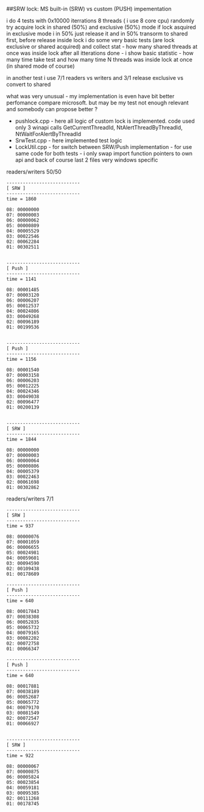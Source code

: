 ##SRW lock: MS built-in (SRW) vs custom (PUSH) impementation

i do 4 tests with 0x10000 iterrations
8 threads ( i use 8 core cpu) randomly try acquire lock in shared (50%) and exclusive (50%) mode
if lock asquired in exclusive mode i in 50% just release it and in 50% transorm to shared first, before release
inside lock i do some very basic tests (are lock exclusive or shared acquired) and collect stat - how many shared threads at once was inside lock
after all itterations done - i show basic statistic - how many time take test and how many time N threads was inside lock at once (in shared mode of course)

in another test i use 7/1 readers vs writers and 3/1 release exclusive vs convert to shared

what was very unusual - my implementation is even have bit better perfomance compare microsoft. but may be my test not enough relevant and somebody can propose better ?


- pushlock.cpp - here all logic of custom lock is implemented. 
code used only 3 winapi calls GetCurrentThreadId, NtAlertThreadByThreadId, NtWaitForAlertByThreadId
- SrwTest.cpp - here implemented test logic
- LockUtil.cpp - for switch between SRW/Push implementation - for use same code for both tests - i only swap import function pointers to own api and back
of course last 2 files very windows specific


readers/writers 50/50

```
---------------------------
[ SRW ]
---------------------------
time = 1860

08: 00000000
07: 00000003
06: 00000062
05: 00000809
04: 00005529
03: 00022546
02: 00062284
01: 00302511


---------------------------
[ Push ]
---------------------------
time = 1141

08: 00001485
07: 00003120
06: 00006207
05: 00012537
04: 00024806
03: 00049268
02: 00096189
01: 00199536


---------------------------
[ Push ]
---------------------------
time = 1156

08: 00001540
07: 00003158
06: 00006203
05: 00012225
04: 00024346
03: 00049038
02: 00096477
01: 00200139


---------------------------
[ SRW ]
---------------------------
time = 1844

08: 00000000
07: 00000003
06: 00000064
05: 00000806
04: 00005379
03: 00022463
02: 00061698
01: 00302862
```

readers/writers 7/1
```
---------------------------
[ SRW ]
---------------------------
time = 937

08: 00000076
07: 00001059
06: 00006655
05: 00024981
04: 00059601
03: 00094590
02: 00109438
01: 00178689

---------------------------
[ Push ]
---------------------------
time = 640

08: 00017843
07: 00038308
06: 00052835
05: 00065732
04: 00079165
03: 00082202
02: 00072758
01: 00066347

---------------------------
[ Push ]
---------------------------
time = 640

08: 00017881
07: 00038189
06: 00052687
05: 00065772
04: 00079170
03: 00081549
02: 00072547
01: 00066927


---------------------------
[ SRW ]
---------------------------
time = 922

08: 00000067
07: 00000875
06: 00005824
05: 00023854
04: 00059181
03: 00095385
02: 00111268
01: 00178745
```

